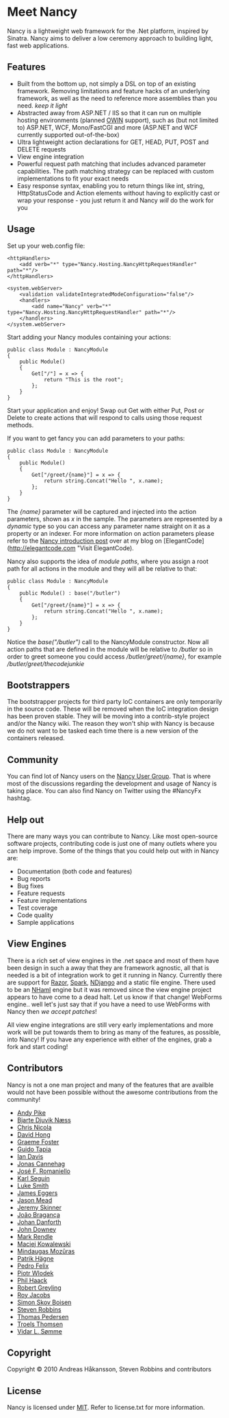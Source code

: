 # Meet Nancy

Nancy is a lightweight web framework for the .Net platform, inspired by Sinatra. Nancy aims to deliver a low ceremony approach to building light, fast web applications.

## Features

* Built from the bottom up, not simply a DSL on top of an existing framework. Removing limitations and feature hacks of an underlying framework, as well as the need to reference more assemblies than you need. _keep it light_
* Abstracted away from ASP.NET / IIS so that it can run on multiple hosting environments (planned [OWIN](http://bvanderveen.com/a/dotnet-http-abstractions "Read more about the Open Web Interface for .NET") support), such as (but not limited to) ASP.NET, WCF, Mono/FastCGI and more (ASP.NET and WCF currently supported out-of-the-box)
* Ultra lightweight action declarations for GET, HEAD, PUT, POST and DELETE requests
* View engine integration
* Powerful request path matching that includes advanced parameter capabilities. The path matching strategy can be replaced with custom implementations to fit your exact needs
* Easy response syntax, enabling you to return things like int, string, HttpStatusCode and Action<Stream> elements without having to explicitly cast or wrap your response - you just return it and Nancy _will_ do the work for you

## Usage

Set up your web.config file:

    <httpHandlers>
        <add verb="*" type="Nancy.Hosting.NancyHttpRequestHandler" path="*"/>
    </httpHandlers>
    
    <system.webServer>
        <validation validateIntegratedModeConfiguration="false"/>
        <handlers>
            <add name="Nancy" verb="*" type="Nancy.Hosting.NancyHttpRequestHandler" path="*"/>
        </handlers>
    </system.webServer>

Start adding your Nancy modules containing your actions:
	
    public class Module : NancyModule
    {
        public Module()
        {
            Get["/"] = x => {
                return "This is the root";
            };
        }
    }

Start your application and enjoy! Swap out Get with either Put, Post or Delete to create actions that will respond to calls using those request methods. 

If you want to get fancy you can add parameters to your paths:

    public class Module : NancyModule
    {
        public Module()
        {
            Get["/greet/{name}"] = x => {
                return string.Concat("Hello ", x.name);
            };
        }
    }

The _{name}_ parameter will be captured and injected into the action parameters, shown as _x_ in the sample. The parameters are represented by a _dynamic_ type so you can access any parameter name straight on it as a property or an indexer. For more information on action parameters please refer to the [Nancy introduction post](http://elegantcode.com/2010/11/28/introducing-nancy-a-lightweight-web-framework-inspired-by-sinatra "Read the Nancy introduction post at elegantcode.com") over at my blog on [ElegantCode](http://elegantcode.com "Visit ElegantCode).

Nancy also supports the idea of _module paths_, where you assign a root path for all actions in the module and they will all be relative to that:

    public class Module : NancyModule
    {
        public Module() : base("/butler")
        {
            Get["/greet/{name}"] = x => {
                return string.Concat("Hello ", x.name);
            };
        }
    }

Notice the _base("/butler")_ call to the NancyModule constructor. Now all action paths that are defined in the module will be relative to _/butler_ so in order to greet someone you could access _/butler/greet/{name}_, for example _/butler/greet/thecodejunkie_

## Bootstrappers

The bootstrapper projects for third party IoC containers are only temporarily in the source code. These will be removed when the IoC integration design has been proven stable. They will be moving into a contrib-style project and/or the Nancy wiki. The reason they
won't ship with Nancy is because we do not want to be tasked each time there is a new version of the containers released.

## Community

You can find lot of Nancy users on the [Nancy User Group](https://groups.google.com/forum/?fromgroups#forum/nancy-web-framework). That is where most of the discussions regarding the development and usage of Nancy is taking place. You can also
find Nancy on Twitter using the #NancyFx hashtag.	
	
## Help out

There are many ways you can contribute to Nancy. Like most open-source software projects, contributing code
is just one of many outlets where you can help improve. Some of the things that you could help out with in
Nancy are:

* Documentation (both code and features)
* Bug reports
* Bug fixes
* Feature requests
* Feature implementations
* Test coverage
* Code quality
* Sample applications

## View Engines

There is a rich set of view engines in the .net space and most of them have been design in such a away that they are framework agnostic, all that is needed is a bit
of integration work to get it running in Nancy. Currently there are support for [Razor](http://weblogs.asp.net/scottgu/archive/2010/07/02/introducing-razor.aspx "Read more about the Razor view engine"), 
[Spark](http://sparkviewengine.com "Read more about the Spark view engine"), [NDjango](http://ndjango.org "Read more about the NDjango view engine") and a static file engine. There used to be an [NHaml](http://code.google.com/p/nhaml "Read more about the NHaml view engine")
engine but it was removed since the view engine project appears to have come to a dead halt. Let us know if that change! WebForms engine.. well let's just say that if you have a need to use WebForms with Nancy then _we accept patches_!

All view engine integrations are still very early implementations and more work will be put towards them to bring as many of the features, as possible, into Nancy! If you have any experience with either of the engines, grab a fork and start coding!

## Contributors

Nancy is not a one man project and many of the features that are availble would not have been possible without the awesome contributions from the community!

* [Andy Pike](http://github.com/andypike)
* [Bjarte Djuvik Næss](http://github.com/bjartn)
* [Chris Nicola](http://github.com/lucisferre)
* [David Hong](http://github.com/davidhong)
* [Graeme Foster](http://github.com/GraemeF)
* [Guido Tapia](http://github.com/gatapia)
* [Ian Davis](http://github.com/innovatian)
* [Jonas Cannehag](http://github.com/knecke)
* [José F. Romaniello](http://github.com/jfromaniello)
* [Karl Seguin](http://github.com/karlseguin)
* [Luke Smith](http://github.com/lukesmith)
* [James Eggers](http://github.com/jameseggers1)
* [Jason Mead](http://github.com/meadiagenic)
* [Jeremy Skinner](http://github.com/jeremyskinner)
* [João Bragança](http://github.com/joaobraganca)
* [Johan Danforth](http://github.com/johandanforth)
* [John Downey](http://github.com/jtdowney)
* [Mark Rendle](http://github.com/markrendle)
* [Maciej Kowalewski](http://github.com/maciejk)
* [Mindaugas Mozûras](http://github.com/mmozuras)
* [Patrik Hägne](http://github.com/patrik-hagne)
* [Pedro Felix](http://github.com/pmhsfelix)
* [Piotr Wlodek](http://github.com/pwlodek)
* [Phil Haack](http://github.com/haacked)
* [Robert Greyling](http://github.com/robertthegrey)
* [Roy Jacobs](http://github.com/RoyJacobs)
* [Simon Skov Boisen](http://github.com/ssboisen)
* [Steven Robbins](http://github.com/grumpydev)
* [Thomas Pedersen](http://github.com/thedersen)
* [Troels Thomsen](http://github.com/troethom)
* [Vidar L. Sømme](http://github.com/vidarls)

## Copyright

Copyright © 2010 Andreas Håkansson, Steven Robbins and contributors

## License

Nancy is licensed under [MIT](http://www.opensource.org/licenses/mit-license.php "Read more about the MIT license form"). Refer to license.txt for more information.
